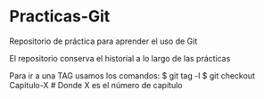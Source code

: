 # Practicas-Git
Repositorio de práctica para aprender el uso de Git

El repositorio conserva el historial a lo largo de las prácticas

Para ir a una TAG usamos los comandos:
	$ git tag -l
	$ git checkout Capitulo-X # Donde X es el número de capítulo

